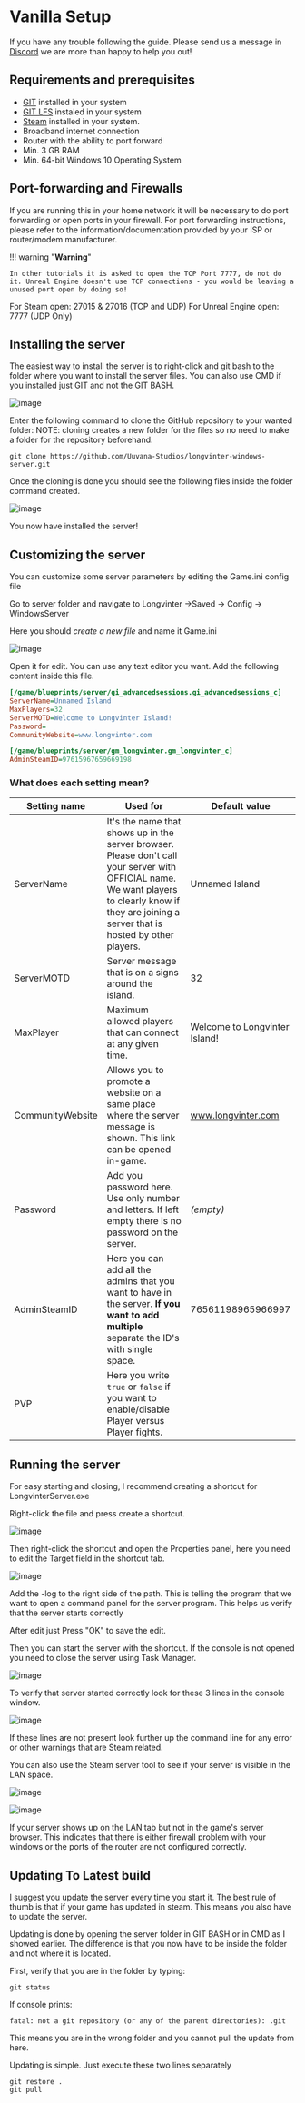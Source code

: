 # Vanilla Setup

If you have any trouble following the guide. Please send us a message in [Discord](https://discord.gg/longvinter) we are more than happy to help you out!

## Requirements and prerequisites
- [GIT](https://gitforwindows.org/) installed in your system
- [GIT LFS](https://git-lfs.github.com/) instaled in your system
- [Steam](https://store.steampowered.com/about/) installed in your system.
- Broadband internet connection
- Router with the ability to port forward
- Min. 3 GB RAM
- Min. 64-bit Windows 10 Operating System

## Port-forwarding and Firewalls

If you are running this in your home network it will be necessary to do port forwarding or open ports in your firewall. For port forwarding instructions, please refer to the information/documentation provided by your ISP or router/modem manufacturer.

!!! warning "**Warning**"

    In other tutorials it is asked to open the TCP Port 7777, do not do it. Unreal Engine doesn't use TCP connections - you would be leaving a unused port open by doing so!

For Steam open: 27015 & 27016 (TCP and UDP)
For Unreal Engine open: 7777 (UDP Only)

## Installing the server

The easiest way to install the server is to right-click and git bash to the folder where you want to install the server files. You can also use CMD if you installed just GIT and not the GIT BASH.

![image](https://user-images.githubusercontent.com/80425961/155396499-de40ebb5-f38f-441a-b545-1baad176bfe3.png)

Enter the following command to clone the GitHub repository to your wanted folder:
NOTE: cloning creates a new folder for the files so no need to make a folder for the repository beforehand.

```
git clone https://github.com/Uuvana-Studios/longvinter-windows-server.git
```

Once the cloning is done you should see the following files inside the folder command created.

![image](https://user-images.githubusercontent.com/80425961/155396668-e4ec5308-5b1a-422f-981d-61deeaaa0ca8.png)

You now have installed the server!

## Customizing the server

You can customize some server parameters by editing the Game.ini config file

Go to server folder and navigate to Longvinter ->Saved -> Config -> WindowsServer

Here you should _create a new file_ and name it Game.ini

![image](https://user-images.githubusercontent.com/80425961/155396792-28842ee7-dbe9-4c74-b009-c023e9fb510f.png)

Open it for edit. You can use any text editor you want.
Add the following content inside this file.

```ini
[/game/blueprints/server/gi_advancedsessions.gi_advancedsessions_c]
ServerName=Unnamed Island
MaxPlayers=32
ServerMOTD=Welcome to Longvinter Island!
Password=
CommunityWebsite=www.longvinter.com

[/game/blueprints/server/gm_longvinter.gm_longvinter_c]
AdminSteamID=97615967659669198
```

### What does each setting mean?

| Setting name     | Used for                                                                                                                                                                                           | Default value                 |
|------------------|----------------------------------------------------------------------------------------------------------------------------------------------------------------------------------------------------|-------------------------------|
| ServerName       | It's the name that shows up in the server browser. Please don't call your server with OFFICIAL name. We want players to clearly know if they are joining a server that is hosted by other players. | Unnamed Island                |
| ServerMOTD       | Server message that is on a signs around the island.                                                                                                                                               | 32                            |
| MaxPlayer        | Maximum allowed players that can connect at any given time.                                                                                                                                        | Welcome to Longvinter Island! |
| CommunityWebsite | Allows you to promote a website on a same place where the server message is shown. This link can be opened in-game.                                                                                | www.longvinter.com            |
| Password         | Add you password here. Use only number and letters. If left empty there is no password on the server.                                                                                              | _(empty)_                     |
| AdminSteamID     | Here you can add all the admins that you want to have in the server. **If you want to add multiple** separate the ID's with single space.                                                          | 76561198965966997             |
| PVP              | Here you write `true` or `false` if you want to enable/disable Player versus Player fights. 

## Running the server

For easy starting and closing, I recommend creating a shortcut for LongvinterServer.exe

Right-click the file and press create a shortcut.

![image](https://user-images.githubusercontent.com/80425961/155396928-b648729a-8d1a-441a-b0cf-63ca19b17a76.png)

Then right-click the shortcut and open the Properties panel, here you need to edit the Target field in the shortcut tab.

![image](https://user-images.githubusercontent.com/80425961/155396959-034b8948-0a33-4e1f-b305-5acd5cc9adc8.png)

Add the -log to the right side of the path. This is telling the program that we want to open a command panel for the server program. This helps us verify that the server starts correctly

After edit just Press "OK" to save the edit.

Then you can start the server with the shortcut. If the console is not opened you need to close the server using Task Manager.

![image](https://user-images.githubusercontent.com/80425961/155397007-069bbb19-8211-4559-9643-11afc7721197.png)

To verify that server started correctly look for these 3 lines in the console window.

![image](https://user-images.githubusercontent.com/80425961/155397051-28cc777b-39e3-4486-a66b-482fe5fa44ce.png)

If these lines are not present look further up the command line for any error or other warnings that are Steam related.

You can also use the Steam server tool to see if your server is visible in the LAN space.

![image](https://user-images.githubusercontent.com/80425961/155397100-aaa4e3e5-b7e1-4710-8035-4bab0775e08d.png)

![image](https://user-images.githubusercontent.com/80425961/155397111-d10300f6-228a-482b-b9f5-6b0b5dabd2bd.png)

If your server shows up on the LAN tab but not in the game's server browser. This indicates that there is either firewall problem with your windows or the ports of the router are not configured correctly.

## Updating To Latest build

I suggest you update the server every time you start it. The best rule of thumb is that if your game has updated in steam. This means you also have to update the server.

Updating is done by opening the server folder in GIT BASH or in CMD as I showed earlier. The difference is that you now have to be inside the folder and not where it is located.

First, verify that you are in the folder by typing:

```
git status 
```
 
If console prints:
```
fatal: not a git repository (or any of the parent directories): .git
```

This means you are in the wrong folder and you cannot pull the update from here.

Updating is simple. Just execute these two lines separately

```
git restore .
git pull
```


